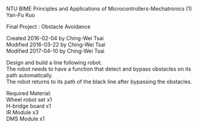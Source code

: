 NTU BIME Principles and Applications of Microcontrollers-Mechatronics (1) Yan-Fu Kuo

Final Project : Obstacle Avoidance

Created 2016-02-04 by Ching-Wei Tsai  
Modified 2016-03-22 by Ching-Wei Tsai  
Modified 2017-04-10 by Ching-Wei Tsai  

Design and build a line following robot.  
The robot needs to have a function that detect and bypass obstacles on its path automatically.  
The robot returns to its path of the black line after bypassing the obstacles.  

Required Material:  
Wheel robot set x1  
H-bridge board x1  
IR Module x3  
DMS Module x1  